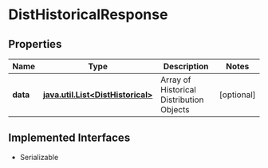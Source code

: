 

# DistHistoricalResponse


## Properties

Name | Type | Description | Notes
------------ | ------------- | ------------- | -------------
**data** | [**java.util.List&lt;DistHistorical&gt;**](DistHistorical.md) | Array of Historical Distribution Objects |  [optional]


## Implemented Interfaces

* Serializable



